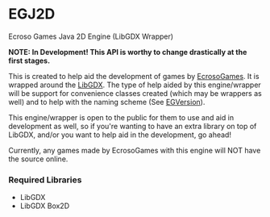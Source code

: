 EGJ2D
=====

Ecroso Games Java 2D Engine (LibGDX Wrapper)

**NOTE: In Development! This API is worthy to change drastically at the first stages.**

This is created to help aid the development of games by [EcrosoGames](http://ecrosogames.webs.com/). It is wrapped around the [LibGDX](http://libgdx.badlogicgames.com/). The type of help aided by this engine/wrapper will be support for convenience classes created (which may be wrappers as well) and to help with the naming scheme (See [EGVersion](https://github.com/EcrosoGames/EGJ2D/blob/master/src/ecrosogames/engine/EGVersion.java)).

This engine/wrapper is open to the public for them to use and aid in development as well, so if you're wanting to have an extra library on top of LibGDX, and/or you want to help aid in the development, go ahead!

Currently, any games made by EcrosoGames with this engine will NOT have the source online.

### Required Libraries
* LibGDX
* LibGDX Box2D